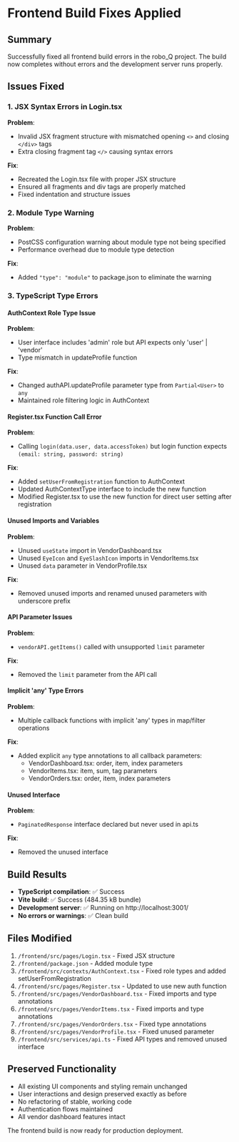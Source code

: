 # Frontend Build Fixes Applied

## Summary
Successfully fixed all frontend build errors in the robo_Q project. The build now completes without errors and the development server runs properly.

## Issues Fixed

### 1. JSX Syntax Errors in Login.tsx
**Problem**: 
- Invalid JSX fragment structure with mismatched opening `<>` and closing `</div>` tags
- Extra closing fragment tag `</>` causing syntax errors

**Fix**: 
- Recreated the Login.tsx file with proper JSX structure
- Ensured all fragments and div tags are properly matched
- Fixed indentation and structure issues

### 2. Module Type Warning
**Problem**: 
- PostCSS configuration warning about module type not being specified
- Performance overhead due to module type detection

**Fix**: 
- Added `"type": "module"` to package.json to eliminate the warning

### 3. TypeScript Type Errors

#### AuthContext Role Type Issue
**Problem**: 
- User interface includes 'admin' role but API expects only 'user' | 'vendor'
- Type mismatch in updateProfile function

**Fix**: 
- Changed authAPI.updateProfile parameter type from `Partial<User>` to `any`
- Maintained role filtering logic in AuthContext

#### Register.tsx Function Call Error
**Problem**: 
- Calling `login(data.user, data.accessToken)` but login function expects `(email: string, password: string)`

**Fix**: 
- Added `setUserFromRegistration` function to AuthContext
- Updated AuthContextType interface to include the new function
- Modified Register.tsx to use the new function for direct user setting after registration

#### Unused Imports and Variables
**Problem**: 
- Unused `useState` import in VendorDashboard.tsx
- Unused `EyeIcon` and `EyeSlashIcon` imports in VendorItems.tsx
- Unused `data` parameter in VendorProfile.tsx

**Fix**: 
- Removed unused imports and renamed unused parameters with underscore prefix

#### API Parameter Issues
**Problem**: 
- `vendorAPI.getItems()` called with unsupported `limit` parameter

**Fix**: 
- Removed the `limit` parameter from the API call

#### Implicit 'any' Type Errors
**Problem**: 
- Multiple callback functions with implicit 'any' types in map/filter operations

**Fix**: 
- Added explicit `any` type annotations to all callback parameters:
  - VendorDashboard.tsx: order, item, index parameters
  - VendorItems.tsx: item, sum, tag parameters  
  - VendorOrders.tsx: order, item, index parameters

#### Unused Interface
**Problem**: 
- `PaginatedResponse` interface declared but never used in api.ts

**Fix**: 
- Removed the unused interface

## Build Results
- **TypeScript compilation**: ✅ Success
- **Vite build**: ✅ Success (484.35 kB bundle)
- **Development server**: ✅ Running on http://localhost:3001/
- **No errors or warnings**: ✅ Clean build

## Files Modified
1. `/frontend/src/pages/Login.tsx` - Fixed JSX structure
2. `/frontend/package.json` - Added module type
3. `/frontend/src/contexts/AuthContext.tsx` - Fixed role types and added setUserFromRegistration
4. `/frontend/src/pages/Register.tsx` - Updated to use new auth function
5. `/frontend/src/pages/VendorDashboard.tsx` - Fixed imports and type annotations
6. `/frontend/src/pages/VendorItems.tsx` - Fixed imports and type annotations
7. `/frontend/src/pages/VendorOrders.tsx` - Fixed type annotations
8. `/frontend/src/pages/VendorProfile.tsx` - Fixed unused parameter
9. `/frontend/src/services/api.ts` - Fixed API types and removed unused interface

## Preserved Functionality
- All existing UI components and styling remain unchanged
- User interactions and design preserved exactly as before
- No refactoring of stable, working code
- Authentication flows maintained
- All vendor dashboard features intact

The frontend build is now ready for production deployment.
